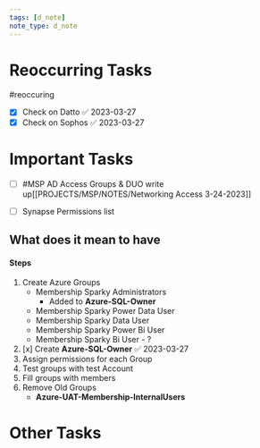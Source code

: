 ```yaml
---
tags: [d_note]
note_type: d_note
---
```


# Reoccurring Tasks

#reoccuring

- [x] Check on Datto ✅ 2023-03-27
- [x] Check on Sophos ✅ 2023-03-27

# Important Tasks
* [ ] #MSP AD Access Groups  & DUO write up[[PROJECTS/MSP/NOTES/Networking Access 3-24-2023]]

- [ ] Synapse Permissions list
## What does it mean to have 
#### Steps
1. Create Azure Groups
	* Membership Sparky Administrators
		* Added to **Azure-SQL-Owner**
	* Membership Sparky Power Data User
	* Membership Sparky Data User
	* Membership Sparky Power Bi User
	* Membership Sparky Bi User - ?
1. [x] Create **Azure-SQL-Owner** ✅ 2023-03-27
2. Assign permissions for each Group
3. Test groups with test Account
4. Fill groups with members
5. Remove Old Groups
	* **Azure-UAT-Membership-InternalUsers**

# Other Tasks
